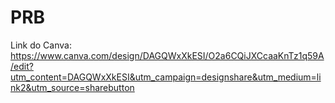 # PRB

Link do Canva:
https://www.canva.com/design/DAGQWxXkESI/O2a6CQiJXCcaaKnTz1q59A/edit?utm_content=DAGQWxXkESI&utm_campaign=designshare&utm_medium=link2&utm_source=sharebutton
